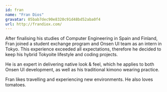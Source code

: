 ```yaml
---
id: fran
name: "Fran Dios"
gravatar: 05bab7dec90e8320c91d48bd52aba0f4
url: http://frandiox.com/
---
```


After finalising his studies of Computer Engineering in Spain and Finland, Fran joined a student exchange program and Onsen UI team as an intern in Tokyo. This experience exceeded all expectations, therefore he decided to keep his hybrid Tokyoite lifestyle and coding projects.

He is an expert in delivering native look & feel, which he applies to both Onsen UI development, as well as his traditional kimono wearing practice.

Fran likes travelling and experiencing new environments. He also loves tomatoes.
